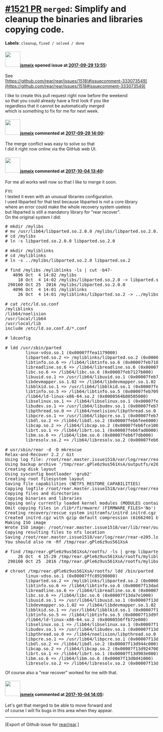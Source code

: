 [\#1521 PR](https://github.com/rear/rear/pull/1521) `merged`: Simplify and cleanup the binaries and libraries copying code.
===========================================================================================================================

**Labels**: `cleanup`, `fixed / solved / done`

#### <img src="https://avatars.githubusercontent.com/u/1788608?u=925fc54e2ce01551392622446ece427f51e2f0ce&v=4" width="50">[jsmeix](https://github.com/jsmeix) opened issue at [2017-09-29 13:55](https://github.com/rear/rear/pull/1521):

See  
[https://github.com/rear/rear/issues/1518\#issuecomment-333073549](https://github.com/rear/rear/issues/1518#issuecomment-333073549)

I like to create this pull request right now before the weekend  
so that you could already have a first look if you like  
regardless that it cannot be automatically merged  
which is something to fix for me for next week.

#### <img src="https://avatars.githubusercontent.com/u/1788608?u=925fc54e2ce01551392622446ece427f51e2f0ce&v=4" width="50">[jsmeix](https://github.com/jsmeix) commented at [2017-09-29 14:00](https://github.com/rear/rear/pull/1521#issuecomment-333134144):

The merge conflict was easy to solve so that  
I did it right now online via the GitHub web UI.

#### <img src="https://avatars.githubusercontent.com/u/1788608?u=925fc54e2ce01551392622446ece427f51e2f0ce&v=4" width="50">[jsmeix](https://github.com/jsmeix) commented at [2017-10-04 13:40](https://github.com/rear/rear/pull/1521#issuecomment-334158512):

For me all works well now so that I like to merge it soon.

FYI:  
I tested it even with an unusual libraries configuration.  
I used libparted for that test because libparted is not a core library  
where an error could make the whole recovery system useless  
but libparted is still a mandatory library for "rear recover".  
On the original system I did:

<pre>
# mkdir /mylibs
# mv /usr/lib64/libparted.so.2.0.0 /mylibs/libparted.so.2.0.0
# cd /mylibs
# ln -s libparted.so.2.0.0 libparted.so.2.0

# mkdir /myliblinks
# cd /myliblinks
# ln -s ../mylibs/libparted.so.2.0 libparted.so.2

# find /mylibs /myliblinks -ls | cut -b47-
   4096 Oct  4 14:02 /mylibs
     18 Oct  4 14:02 /mylibs/libparted.so.2.0 -> libparted.so.2.0.0
 290160 Oct 25  2016 /mylibs/libparted.so.2.0.0
   4096 Oct  4 14:01 /myliblinks
     26 Oct  4 14:01 /myliblinks/libparted.so.2 -> ../mylibs/libparted.so.2.0

# cat /etc/ld.so.conf
/myliblinks
/lib64/noelision
/usr/local/lib64
/usr/local/lib
include /etc/ld.so.conf.d/*.conf

# ldconfig

# ldd /usr/sbin/parted
        linux-vdso.so.1 (0x00007ffea1179000)
        libparted.so.2 => /myliblinks/libparted.so.2 (0x00007feb71a94000)
        libtinfo.so.6 => /lib64/libtinfo.so.6 (0x00007feb7186a000)
        libreadline.so.6 => /lib64/libreadline.so.6 (0x00007feb7161e000)
        libc.so.6 => /lib64/libc.so.6 (0x00007feb7127b000)
        libuuid.so.1 => /usr/lib64/libuuid.so.1 (0x00007feb71076000)
        libdevmapper.so.1.02 => /lib64/libdevmapper.so.1.02 (0x00007feb70e2b000)
        libblkid.so.1 => /usr/lib64/libblkid.so.1 (0x00007feb70be9000)
        libtinfo.so.5 => /lib64/libtinfo.so.5 (0x00007feb709b5000)
        /lib64/ld-linux-x86-64.so.2 (0x0000564b80505000)
        libselinux.so.1 => /lib64/libselinux.so.1 (0x00007feb7078e000)
        libudev.so.1 => /usr/lib64/libudev.so.1 (0x00007feb7056e000)
        libpthread.so.0 => /lib64/noelision/libpthread.so.0 (0x00007feb70351000)
        libpcre.so.1 => /usr/lib64/libpcre.so.1 (0x00007feb700ea000)
        libdl.so.2 => /lib64/libdl.so.2 (0x00007feb6fee6000)
        libcap.so.2 => /lib64/libcap.so.2 (0x00007feb6fce1000)
        librt.so.1 => /lib64/librt.so.1 (0x00007feb6fad8000)
        libm.so.6 => /lib64/libm.so.6 (0x00007feb6f7db000)
        libresolv.so.2 => /lib64/libresolv.so.2 (0x00007feb6f5c4000)

# usr/sbin/rear -d -D mkrescue
Relax-and-Recover 2.2 / Git
Using log file: /root/rear.master.issue1518/var/log/rear/rear-e205.log
Using backup archive '/tmp/rear.gPle6z9us561XsA/outputfs/e205/backup.tar.gz'
Creating disk layout
Using sysconfig bootloader 'grub2'
Creating root filesystem layout
Saving file capabilities (NETFS_RESTORE_CAPABILITIES)
Copying logfile /root/rear.master.issue1518/var/log/rear/rear-e205.log into initramfs as '/tmp/rear-e205-partial-2017-10-04T15:19:58+02:00.log'
Copying files and directories
Copying binaries and libraries
Copying only currently loaded kernel modules (MODULES contains 'loaded_modules')
Omit copying files in /lib*/firmware/ (FIRMWARE_FILES='No')
Creating recovery/rescue system initramfs/initrd initrd.cgz with gzip default compression
Created initrd.cgz with gzip default compression (61662401 bytes) in 9 seconds
Making ISO image
Wrote ISO image: /root/rear.master.issue1518/var/lib/rear/output/rear-e205.iso (67M)
Copying resulting files to nfs location
Saving /root/rear.master.issue1518/var/log/rear/rear-e205.log as rear-e205.log to nfs location
You should also rm -Rf /tmp/rear.gPle6z9us561XsA

# find /tmp/rear.gPle6z9us561XsA/rootfs/ -ls | grep libparted | cut -b47-
     26 Oct  4 15:20 /tmp/rear.gPle6z9us561XsA/rootfs/myliblinks/libparted.so.2 -> /mylibs/libparted.so.2.0.0
 290160 Oct 25  2016 /tmp/rear.gPle6z9us561XsA/rootfs/mylibs/libparted.so.2.0.0

# chroot /tmp/rear.gPle6z9us561XsA/rootfs/ ldd /bin/parted
        linux-vdso.so.1 (0x00007ffc89198000)
        libparted.so.2 => /myliblinks/libparted.so.2 (0x00007f13daffa000)
        libtinfo.so.6 => /lib64/libtinfo.so.6 (0x00007f13dadd0000)
        libreadline.so.6 => /lib64/libreadline.so.6 (0x00007f13dab84000)
        libc.so.6 => /lib64/libc.so.6 (0x00007f13da7e1000)
        libuuid.so.1 => /usr/lib64/libuuid.so.1 (0x00007f13da5dc000)
        libdevmapper.so.1.02 => /lib64/libdevmapper.so.1.02 (0x00007f13da391000)
        libblkid.so.1 => /usr/lib64/libblkid.so.1 (0x00007f13da14f000)
        libtinfo.so.5 => /lib64/libtinfo.so.5 (0x00007f13d9f1b000)
        /lib64/ld-linux-x86-64.so.2 (0x0000556ffb72e000)
        libselinux.so.1 => /lib64/libselinux.so.1 (0x00007f13d9cf4000)
        libudev.so.1 => /usr/lib64/libudev.so.1 (0x00007f13d9ad4000)
        libpthread.so.0 => /lib64/noelision/libpthread.so.0 (0x00007f13d98b7000)
        libpcre.so.1 => /usr/lib64/libpcre.so.1 (0x00007f13d9650000)
        libdl.so.2 => /lib64/libdl.so.2 (0x00007f13d944c000)
        libcap.so.2 => /lib64/libcap.so.2 (0x00007f13d9247000)
        librt.so.1 => /lib64/librt.so.1 (0x00007f13d903e000)
        libm.so.6 => /lib64/libm.so.6 (0x00007f13d8d41000)
        libresolv.so.2 => /lib64/libresolv.so.2 (0x00007f13d8b2a000)
</pre>

Of course also a "rear recover" worked for me with that.

#### <img src="https://avatars.githubusercontent.com/u/1788608?u=925fc54e2ce01551392622446ece427f51e2f0ce&v=4" width="50">[jsmeix](https://github.com/jsmeix) commented at [2017-10-04 14:05](https://github.com/rear/rear/pull/1521#issuecomment-334166256):

Let's get that merged to be able to move forward and  
of course I will fix bugs in this area when they appear.

------------------------------------------------------------------------

\[Export of Github issue for
[rear/rear](https://github.com/rear/rear).\]
